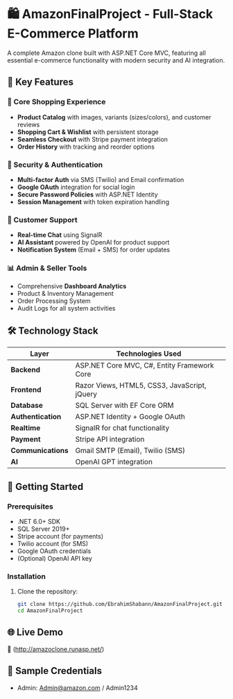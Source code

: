 # 🛍️ AmazonFinalProject - Full-Stack E-Commerce Platform


A complete Amazon clone built with ASP.NET Core MVC, featuring all essential e-commerce functionality with modern security and AI integration.

## 🚀 Key Features

### 🛒 Core Shopping Experience
- **Product Catalog** with images, variants (sizes/colors), and customer reviews
- **Shopping Cart & Wishlist** with persistent storage
- **Seamless Checkout** with Stripe payment integration
- **Order History** with tracking and reorder options

### 🔐 Security & Authentication
- **Multi-factor Auth** via SMS (Twilio) and Email confirmation
- **Google OAuth** integration for social login
- **Secure Password Policies** with ASP.NET Identity
- **Session Management** with token expiration handling

### 💬 Customer Support
- **Real-time Chat** using SignalR
- **AI Assistant** powered by OpenAI for product support
- **Notification System** (Email + SMS) for order updates

### 📊 Admin & Seller Tools
- Comprehensive **Dashboard Analytics**
- Product & Inventory Management
- Order Processing System
- Audit Logs for all system activities

## 🛠️ Technology Stack

| Layer            | Technologies Used                          |
|------------------|-------------------------------------------|
| **Backend**      | ASP.NET Core MVC, C#, Entity Framework Core |
| **Frontend**     | Razor Views, HTML5, CSS3, JavaScript, jQuery |
| **Database**     | SQL Server with EF Core ORM                |
| **Authentication**| ASP.NET Identity + Google OAuth           |
| **Realtime**     | SignalR for chat functionality            |
| **Payment**      | Stripe API integration                    |
| **Communications**| Gmail SMTP (Email), Twilio (SMS)          |
| **AI**           | OpenAI GPT integration                    |

## 🏁 Getting Started

### Prerequisites
- .NET 6.0+ SDK
- SQL Server 2019+
- Stripe account (for payments)
- Twilio account (for SMS)
- Google OAuth credentials
- (Optional) OpenAI API key

### Installation
1. Clone the repository:
   ```bash
   git clone https://github.com/EbrahimShabann/AmazonFinalProject.git
   cd AmazonFinalProject

   
## 🌐 Live Demo

🔗 (http://amazoclone.runasp.net/)  

## 🧪 Sample Credentials
 - Admin: Admin@amazon.com / Admin1234
